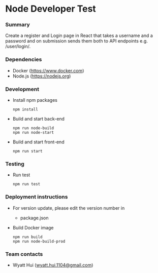 # Node Developer Test #

### Summary ###
Create a register and Login page in React that takes a username and a password and on submission sends them both to API endpoints e.g.  /user/login/.

### Dependencies
* Docker (https://www.docker.com)
* Node.js (https://nodejs.org)

### Development
* Install npm packages

    ```
    npm install
    ```

* Build and start back-end

    ```
    npm run node-build
    npm run node-start
    ```

* Build and start front-end

    ```
    npm run start
    ```

### Testing
* Run test

    ```
    npm run test
    ```
### Deployment instructions
* For version update, please edit the version number in
  * package.json

* Build Docker image

    ```
    npm run build
    npm run node-build-prod
    ```

### Team contacts
* Wyatt Hui (wyatt.hui.1104@gmail.com)
